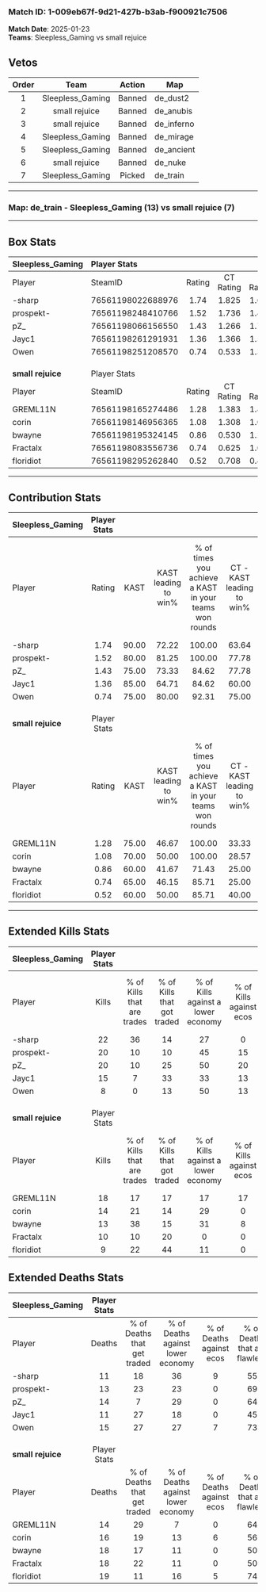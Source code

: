 ### Match ID: 1-009eb67f-9d21-427b-b3ab-f900921c7506  
**Match Date**: 2025-01-23  
**Teams**: Sleepless_Gaming vs small rejuice  

## Vetos  

| Order | Team | Action | Map |
| :---: | :--: | :----: | --- |
| 1 | Sleepless_Gaming | Banned | de_dust2 |
| 2 | small rejuice | Banned | de_anubis |
| 3 | small rejuice | Banned | de_inferno |
| 4 | Sleepless_Gaming | Banned | de_mirage |
| 5 | Sleepless_Gaming | Banned | de_ancient |
| 6 | small rejuice | Banned | de_nuke |
| 7 | Sleepless_Gaming | Picked | de_train |

---  

### **Map**: de_train - Sleepless_Gaming (13) vs small rejuice (7)  
---  

## Box Stats  

| **Sleepless_Gaming** | Player Stats      |        |           |          |       |       |       |         |        |      |     |
| :- | :- | :-: | :-: | :-: | :-: | :-: | :-: | :-: | :-: | :-: | :-: |
| Player               | SteamID           | Rating | CT Rating | T Rating | KAST  |  ADR  | Kills | Assists | Deaths | K/D  | HS% |
| -sharp               | 76561198022688976 |  1.74  |   1.825   |  1.691   | 90.00 | 105.5 |  22   |    6    |   11   | 2.00 | 59  |
| prospekt-            | 76561198248410766 |  1.52  |   1.736   |  1.408   | 80.00 | 104.8 |  20   |    5    |   13   | 1.54 | 45  |
| pZ_                  | 76561198066156550 |  1.43  |   1.266   |  1.742   | 75.00 | 99.8  |  20   |    2    |   14   | 1.43 | 60  |
| Jayc1                | 76561198261291931 |  1.36  |   1.366   |  1.558   | 85.00 | 89.3  |  15   |    8    |   11   | 1.36 | 40  |
| Owen                 | 76561198251208570 |  0.74  |   0.533   |  1.326   | 75.00 | 51.0  |   8   |    5    |   15   | 0.53 | 50  |
|                      |                   |        |           |          |       |       |       |         |        |      |     |
|                      |                   |        |           |          |       |       |       |         |        |      |     |
|                      |                   |        |           |          |       |       |       |         |        |      |     |
| **small rejuice**    | Player Stats      |        |           |          |       |       |       |         |        |      |     |
| Player               | SteamID           | Rating | CT Rating | T Rating | KAST  |  ADR  | Kills | Assists | Deaths | K/D  | HS% |
| GREML11N             | 76561198165274486 |  1.28  |   1.383   |  1.432   | 75.00 | 79.5  |  18   |    3    |   14   | 1.29 | 38  |
| corin                | 76561198146956365 |  1.08  |   1.308   |  1.072   | 70.00 | 95.1  |  14   |    5    |   16   | 0.88 | 92  |
| bwayne               | 76561198195324145 |  0.86  |   0.530   |  1.223   | 60.00 | 80.0  |  13   |    5    |   18   | 0.72 | 61  |
| Fractalx             | 76561198083556736 |  0.74  |   0.625   |  1.002   | 65.00 | 68.8  |  10   |    7    |   18   | 0.56 | 80  |
| floridiot            | 76561198295262840 |  0.52  |   0.708   |  0.478   | 60.00 | 37.4  |   9   |    3    |   19   | 0.47 | 66  |
---  

## Contribution Stats  

| **Sleepless_Gaming** | Player Stats |       |                      |                                                        |                           |                                                             |                          |                                                            |
| :- | :-: | :-: | :-: | :-: | :-: | :-: | :-: | :-: |
| Player               |    Rating    | KAST  | KAST leading to win% | % of times you achieve a KAST in your teams won rounds | CT - KAST leading to win% | CT - % of times you achieve a KAST in your teams won rounds | T - KAST leading to win% | T - % of times you achieve a KAST in your teams won rounds |
| -sharp               |     1.74     | 90.00 |        72.22         |                         100.00                         |           63.64           |                           100.00                            |          85.71           |                           100.00                           |
| prospekt-            |     1.52     | 80.00 |        81.25         |                         100.00                         |           77.78           |                           100.00                            |          85.71           |                           100.00                           |
| pZ_                  |     1.43     | 75.00 |        73.33         |                         84.62                          |           77.78           |                           100.00                            |          66.67           |                           66.67                            |
| Jayc1                |     1.36     | 85.00 |        64.71         |                         84.62                          |           60.00           |                            85.71                            |          71.43           |                           83.33                            |
| Owen                 |     0.74     | 75.00 |        80.00         |                         92.31                          |           75.00           |                            85.71                            |          85.71           |                           100.00                           |
|                      |              |       |                      |                                                        |                           |                                                             |                          |                                                            |
|                      |              |       |                      |                                                        |                           |                                                             |                          |                                                            |
|                      |              |       |                      |                                                        |                           |                                                             |                          |                                                            |
| **small rejuice**    | Player Stats |       |                      |                                                        |                           |                                                             |                          |                                                            |
| Player               |    Rating    | KAST  | KAST leading to win% | % of times you achieve a KAST in your teams won rounds | CT - KAST leading to win% | CT - % of times you achieve a KAST in your teams won rounds | T - KAST leading to win% | T - % of times you achieve a KAST in your teams won rounds |
| GREML11N             |     1.28     | 75.00 |        46.67         |                         100.00                         |           33.33           |                           100.00                            |          55.56           |                           100.00                           |
| corin                |     1.08     | 70.00 |        50.00         |                         100.00                         |           28.57           |                           100.00                            |          71.43           |                           100.00                           |
| bwayne               |     0.86     | 60.00 |        41.67         |                         71.43                          |           25.00           |                            50.00                            |          50.00           |                           80.00                            |
| Fractalx             |     0.74     | 65.00 |        46.15         |                         85.71                          |           25.00           |                            50.00                            |          55.56           |                           100.00                           |
| floridiot            |     0.52     | 60.00 |        50.00         |                         85.71                          |           40.00           |                           100.00                            |          57.14           |                           80.00                            |
---  

## Extended Kills Stats  

| **Sleepless_Gaming** | Player Stats |                            |                            |                                    |                         |                              |                                 |                                       |                    |           |
| :- | :-: | :-: | :-: | :-: | :-: | :-: | :-: | :-: | :-: | :-: |
| Player               |    Kills     | % of Kills that are trades | % of Kills that got traded | % of Kills against a lower economy | % of Kills against ecos | % of Kills that are flawless | % of Kills that are close duels | % of Kills that are assisted by flash | Pistol Round Kills | AWP Kills |
| -sharp               |      22      |             36             |             14             |                 27                 |            0            |              55              |                5                |                   5                   |         4          |     0     |
| prospekt-            |      20      |             10             |             10             |                 45                 |           15            |              50              |               25                |                   0                   |         1          |     1     |
| pZ_                  |      20      |             10             |             25             |                 50                 |           20            |              60              |               20                |                   5                   |         0          |     0     |
| Jayc1                |      15      |             7              |             33             |                 33                 |           13            |              67              |                7                |                   7                   |         2          |     0     |
| Owen                 |      8       |             0              |             13             |                 50                 |           13            |              75              |               13                |                   0                   |         1          |     3     |
|                      |              |                            |                            |                                    |                         |                              |                                 |                                       |                    |           |
|                      |              |                            |                            |                                    |                         |                              |                                 |                                       |                    |           |
|                      |              |                            |                            |                                    |                         |                              |                                 |                                       |                    |           |
| **small rejuice**    | Player Stats |                            |                            |                                    |                         |                              |                                 |                                       |                    |           |
| Player               |    Kills     | % of Kills that are trades | % of Kills that got traded | % of Kills against a lower economy | % of Kills against ecos | % of Kills that are flawless | % of Kills that are close duels | % of Kills that are assisted by flash | Pistol Round Kills | AWP Kills |
| GREML11N             |      18      |             17             |             17             |                 17                 |           17            |              83              |                6                |                   0                   |         2          |     6     |
| corin                |      14      |             21             |             14             |                 29                 |            0            |              50              |               14                |                   0                   |         1          |     0     |
| bwayne               |      13      |             38             |             15             |                 31                 |            8            |              54              |                8                |                   0                   |         3          |     0     |
| Fractalx             |      10      |             10             |             20             |                 0                  |            0            |              40              |                0                |                  20                   |         3          |     0     |
| floridiot            |      9       |             22             |             44             |                 11                 |            0            |              67              |                0                |                   0                   |         0          |     0     |
## Extended Deaths Stats  

| **Sleepless_Gaming** | Player Stats |                             |                                   |                          |                               |                            |                           |               |
| :- | :-: | :-: | :-: | :-: | :-: | :-: | :-: | :-: |
| Player               |    Deaths    | % of Deaths that get traded | % of Deaths against lower economy | % of Deaths against ecos | % of Deaths that are flawless | % of Deaths that are close | % of Deaths while blinded | Deaths to AWP |
| -sharp               |      11      |             18              |                36                 |            9             |              55               |             0              |             0             |       2       |
| prospekt-            |      13      |             23              |                23                 |            0             |              69               |             15             |             0             |       3       |
| pZ_                  |      14      |              7              |                29                 |            0             |              64               |             7              |             7             |       0       |
| Jayc1                |      11      |             27              |                18                 |            0             |              45               |             9              |             9             |       0       |
| Owen                 |      15      |             27              |                27                 |            7             |              73               |             0              |             0             |       1       |
|                      |              |                             |                                   |                          |                               |                            |                           |               |
|                      |              |                             |                                   |                          |                               |                            |                           |               |
|                      |              |                             |                                   |                          |                               |                            |                           |               |
| **small rejuice**    | Player Stats |                             |                                   |                          |                               |                            |                           |               |
| Player               |    Deaths    | % of Deaths that get traded | % of Deaths against lower economy | % of Deaths against ecos | % of Deaths that are flawless | % of Deaths that are close | % of Deaths while blinded | Deaths to AWP |
| GREML11N             |      14      |             29              |                 7                 |            0             |              64               |             7              |             0             |       1       |
| corin                |      16      |             19              |                13                 |            6             |              56               |             31             |            19             |       0       |
| bwayne               |      18      |             17              |                11                 |            0             |              50               |             22             |             0             |       1       |
| Fractalx             |      18      |             22              |                11                 |            0             |              50               |             11             |             0             |       1       |
| floridiot            |      19      |             11              |                16                 |            5             |              74               |             0              |             0             |       1       |
